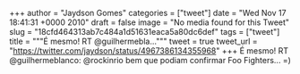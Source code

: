 
+++
author = "Jaydson Gomes"
categories = ["tweet"]
date = "Wed Nov 17 18:41:31 +0000 2010"
draft = false
image = "No media found for this Tweet"
slug = "18cfd464313ab7c484a1d51631eaca5a80dc6def"
tags = ["tweet"]
title = """É mesmo! RT @guilhermebla..."""
tweet = true
tweet_url = "https://twitter.com/jaydson/status/4967386134355968"
+++
É mesmo! RT @guilhermeblanco: @rockinrio bem que podiam confirmar Foo Fighters... =)

